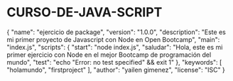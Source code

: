 # CURSO-DE-JAVA-SCRIPT
{
    "name": "ejercicio de package",
    "version": "1.0.0",
    "description": "Este es mi primer proyecto de Javascript con Node en Open Bootcamp",
    "main": "index.js",
    "scripts": {
    "start": "node index.js",
        "saludar": "Hola, este es mi primer ejercicio con Node en el mejor Bootcamp de programación del mundo",
        "test": "echo \"Error: no test specified\" && exit 1"
    },
    "keywords": [
        "holamundo",
        "firstproject"
    ],
    "author": "yailen gimenez",
    "license": "ISC"
    }
